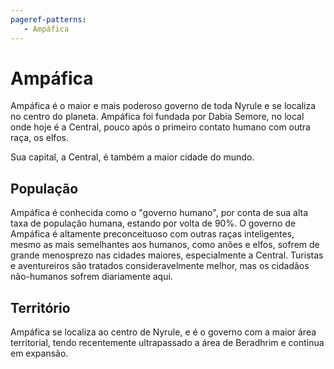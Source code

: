 ```yaml
---
pageref-patterns:
   - Ampáfica
---
```

# Ampáfica

Ampáfica é o maior e mais poderoso governo de toda Nyrule e se localiza no centro do planeta. Ampáfica foi fundada por Dabia Semore, no local onde hoje é a Central, pouco após o primeiro contato humano com outra raça, os elfos.

Sua capital, a Central, é também a maior cidade do mundo.

## População

Ampáfica é conhecida como o "governo humano", por conta de sua alta taxa de população humana, estando por volta de 90%. O governo de Ampáfica é altamente preconceituoso com outras raças inteligentes, mesmo as mais semelhantes aos humanos, como anões e elfos, sofrem de grande menosprezo nas cidades maiores, especialmente a Central. Turistas e aventureiros são tratados consideravelmente melhor, mas os cidadãos não-humanos sofrem diariamente aqui.

## Território

Ampáfica se localiza ao centro de Nyrule, e é o governo com a maior área territorial, tendo recentemente ultrapassado a área de Beradhrim e continua em expansão.
